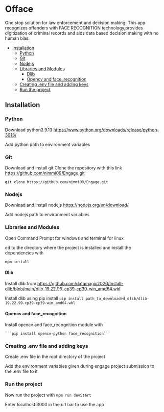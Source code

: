 # Offace
One stop solution for law enforcement and decision making.
This app recognizes offenders with FACE RECOGNITION technology,provides digitization of criminal records and aids data based decision making with no human bias. 
- [Installation](#installation)
  * [Python](#python)
  * [Git](#git)
  * [Nodejs](#nodejs)
  * [Libraries and Modules](#libraries-and-modules)
    + [Dlib](#dlib)
    + [Opencv and face_recognition](#opencv-and-face-recognition)
  * [Creating .env file and adding keys](#creating-env-file-and-adding-keys)
  * [Run the project](#run-the-project)





 

## Installation
### Python

 Download python3.9.13 
https://www.python.org/downloads/release/python-3913/

 Add python path to environment variables

### Git

 Download and install git
 Clone the repository with this link https://github.com/nimmi09/Engage.git

   ```git clone https://github.com/nimmi09/Engage.git```
  
 ### Nodejs

 Download and install nodejs https://nodejs.org/en/download/

 Add nodejs path to environment variables
 
 ### Libraries and Modules

 Open Command Prompt for windows and terminal for linux

 cd to the directory where the project is installed and install the dependencies with

   ```npm install```

#### Dlib
 Install dlib from https://github.com/datamagic2020/Install-dlib/blob/main/dlib-19.22.99-cp39-cp39-win_amd64.whl

 Install dlib using pip install 
    ```pip install path_to_downloaded_dlib/dlib-19.22.99-cp39-cp39-win_amd64.whl```
#### Opencv and face_recognition

 Install opencv and face_recognition module with 

    ```pip install opencv-python face_recognition```

### Creating .env file and adding keys 
 Create .env file in the root directory of the project

 Add the environment variables given during engage project submission to the .env file to it

### Run the project

 Now run the project with ```npm run devStart```

 Enter localhost:3000 in the url bar to use the app


    
